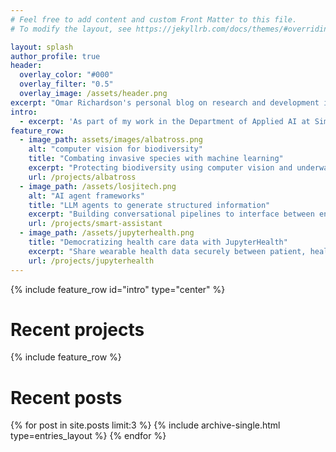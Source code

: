 ```yaml
---
# Feel free to add content and custom Front Matter to this file.
# To modify the layout, see https://jekyllrb.com/docs/themes/#overriding-theme-defaults

layout: splash
author_profile: true
header:
  overlay_color: "#000"
  overlay_filter: "0.5"
  overlay_image: /assets/header.png
excerpt: "Omar Richardson's personal blog on research and development in AI, applied mathematics and digital innovation"
intro: 
  - excerpt: 'As part of my work in the Department of Applied AI at Simula, I work on R&D projects in various domains, usually involving machine learning and app development. This blog has details on those projects, as well as stand-alone blog posts on software development and applied mathematics'
feature_row:
  - image_path: assets/images/albatross.png
    alt: "computer vision for biodiversity"
    title: "Combating invasive species with machine learning"
    excerpt: "Protecting biodiversity using computer vision and underwater robotics"
    url: /projects/albatross
  - image_path: /assets/losjitech.png
    alt: "AI agent frameworks"
    title: "LLM agents to generate structured information"
    excerpt: "Building conversational pipelines to interface between end-user and APIs with large language models"
    url: /projects/smart-assistant
  - image_path: /assets/jupyterhealth.png
    title: "Democratizing health care data with JupyterHealth"
    excerpt: "Share wearable health data securely between patient, healthcare provider, and researcher"
    url: /projects/jupyterhealth
---
```

{% include feature_row id="intro" type="center" %}

# Recent projects
{% include feature_row %}

# Recent posts
<div class="feature__wrapper">
  {% for post in site.posts limit:3 %}
      {% include archive-single.html type=entries_layout %}
  {% endfor %}
</div>
